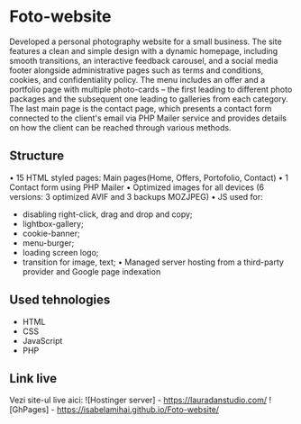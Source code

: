 # Foto-website

Developed a personal photography website for a small business. The site features a clean and simple design with a dynamic homepage, including smooth transitions, an interactive feedback carousel, and a social media footer alongside administrative pages such as terms and conditions, cookies, and confidentiality policy. 
The menu includes an offer and a portfolio page with multiple photo-cards – the first leading to different photo packages and the subsequent one leading to galleries from each category. 
The last main page is the contact page, which presents a contact form connected to the client's email via PHP Mailer service and provides details on how the client can be reached through various methods.

## Structure
• 15 HTML styled pages: Main pages(Home, Offers, Portofolio, Contact)
• 1 Contact form using PHP Mailer
• Optimized images for all devices (6 versions: 3 optimized AVIF and 3 backups MOZJPEG)
• JS used for:
- disabling right-click, drag and drop and copy;
- lightbox-gallery;
- cookie-banner;
- menu-burger;
- loading screen logo;
- transition for image, text;
• Managed server hosting from a third-party provider and Google page indexation


## Used tehnologies

- HTML
- CSS
- JavaScript
- PHP

## Link live

Vezi site-ul live aici: 
![Hostinger server] - https://lauradanstudio.com/
![GhPages] - https://isabelamihai.github.io/Foto-website/

